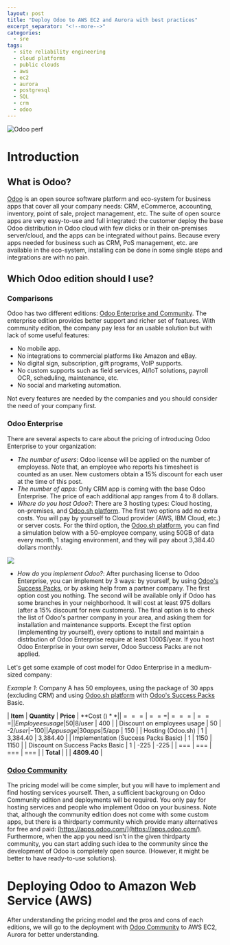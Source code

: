 ```yaml
---
layout: post
title: "Deploy Odoo to AWS EC2 and Aurora with best practices"
excerpt_separator: "<!--more-->"
categories:
  - sre
tags:
  - site reliability engineering
  - cloud platforms
  - public clouds
  - aws
  - ec2
  - aurora
  - postgresql
  - SQL
  - crm
  - odoo
---
```

![Odoo perf](https://odoocdn.com/openerp_website/static/src/img/2020/home/market_position_update.svg)

# Introduction

## What is Odoo?
[Odoo](https://www.odoo.com/) is an open source software platform and eco-system for business apps that cover all your company needs: CRM, eCommerce, accounting, inventory, point of sale, project management, etc.
The suite of open source apps are very easy-to-use and full integrated: the customer deploy the base Odoo distribution in Odoo cloud with few clicks or in their on-premises server/cloud, and the apps can be integrated without pains.
Because every apps needed for business such as CRM, PoS management, etc. are available in the eco-system, installing can be done in some single steps and integrations are with no pain.

<!--more-->

## Which Odoo edition should I use?

### Comparisons
Odoo has two different editions: [Odoo Enterprise and Community](https://www.odoo.com/page/editions).
The enterprise edition provides better support and richer set of features.
With community edition, the company pay less for an usable solution but with lack of some useful features:

* No mobile app.
* No integrations to commercial platforms like Amazon and eBay.
* No digital sign, subscription, gift programs, VoIP supports.
* No custom supports such as field services, AI/IoT solutions, payroll OCR, scheduling, maintenance, etc.
* No social and marketing automation.

Not every features are needed by the companies and you should consider the need of your company first.

### Odoo Enterprise
There are several aspects to care about the pricing of introducing Odoo Enterprise to your organization:

* _The number of users_: Odoo license will be applied on the number of employess. Note that, an employee who reports his timesheet is counted as an user. New customers obtain a 15% discount for each user at the time of this post.
* _The number of apps_: Only CRM app is coming with the base Odoo Enterprise. The price of each additional app ranges from 4 to 8 dollars.
* _Where do you host Odoo?_: There are 3 hosting types: Cloud hosting, on-premises, and [Odoo.sh platform](https://www.odoo.sh/). The first two options add no extra costs. You will pay by yourself to Cloud provider (AWS, IBM Cloud, etc.) or server costs. For the third option, the [Odoo.sh platform](https://www.odoo.sh/), you can find a simulation below with a 50-employee company, using 50GB of data every month, 1 staging environment, and they will pay about 3,384.40 dollars monthly.

![](/assets/img/odo.sh-pricing.png)

* _How do you implement Odoo?_: After purchasing license to Odoo Enterprise, you can implement by 3 ways: by yourself, by using [Odoo's Success Packs](https://www.odoo.com/pricing-packs), or by asking help from a partner company. The first option cost you nothing. The second will be available only if Odoo has some branches in your neighborhood. It will cost at least 975 dollars (after a 15% discount for new customers). The final option is to check the list of Odoo's partner company in your area, and asking them for installation and maintenance supports. Except the first option (implementing by yourself), every options to install and maintain a distrbution of Odoo Enterprise require at least 1000$/year. If you host Odoo Enterprise in your own server, Odoo Success Packs are not applied.

Let's get some example of cost model for Odoo Enterprise in a medium-sized company:

*Example 1*: Company A has 50 employees, using the package of 30 apps (excluding CRM) and using [Odoo.sh platform](https://www.odoo.sh/) with [Odoo's Success Packs](https://www.odoo.com/pricing-packs) Basic.

| **Item** | **Quantity** | **Price** | **Cost ($)** |
| === | === | === | === |
| Employees usage | 50 | 8$/user | 400 |
| Discount on employees usage | 50 | -2$/user | -100|
| App usage | 30 apps | 5$/app | 150 |
| Hosting (Odoo.sh) | 1 | 3,384.40 | 3,384.40 |
| Implementation (Success Packs Basic) | 1 | 1150 | 1150 |
| Discount on Success Packs Basic | 1 | -225 | -225 |
| === | === | === | === |
| **Total** | | | **4809.40** |

### [Odoo Community](https://www.odoo.com/page/community)

The pricing model will be come simpler, but you will have to implement and find hosting services yourself.
Then, a sufficient backgroung on Odoo Community edition and deployments will be required.
You only pay for hosting services and people who implement Odoo on your business.
Note that, although the community edition does not come with some custom apps, but there is a thirdparty community which provide many alternatives for free and paid: [https://apps.odoo.com/](https://apps.odoo.com/).
Furthermore, when the app you need isn't in the given thirdparty community, you can start adding such idea to the community since the development of Odoo is completely open source. (However, it might be better to have ready-to-use solutions).


# Deploying Odoo to Amazon Web Service (AWS)

After understanding the pricing model and the pros and cons of each editions, we will go to the deployment with [Odoo Community](https://www.odoo.com/page/community) to AWS EC2, Aurora for better understanding.